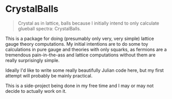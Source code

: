 # CrystalBalls

> Crystal as in lattice, balls because I initially intend to only calculate glueball spectra: CrystalBalls.

This is a package for doing (presumably only very, very simple) lattice gauge theory computations.  My initial intentions are to do some toy calculations in
pure gauge and theories with only squarks, as fermions are a tremendous pain-in-the-ass and lattice computations without them are really surprisingly simple.

Ideally I'd like to write some really beautifully Julian code here, but my first attempt will probably be mainly practical.

This is a side-project being done in my free time and I may or may not decide to actually work on it.
